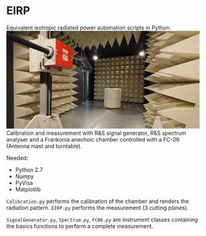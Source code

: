 # EIRP
Equivalent isotropic radiated power automation scripts in Python.
![](./img/CA.jpg )
Calibration and measurement with R&S signal generator, R&S spectrum analyser and a Frankonia anechoic chamber controlled with a FC-06 (Antenna mast and turntable).


Needed:
- Python 2.7
- Numpy
- PyVisa
- Matplotlib



`Calibration.py` performs the calibration of the chamber and renders the radiation pattern.
`EIRP.py` performs the measurement (3 cutting planes).

`SignalGenerator.py`, `Spectrum.py`, `FC06.py` are instrument classes containing the basics functions to perform a complete measurement.
